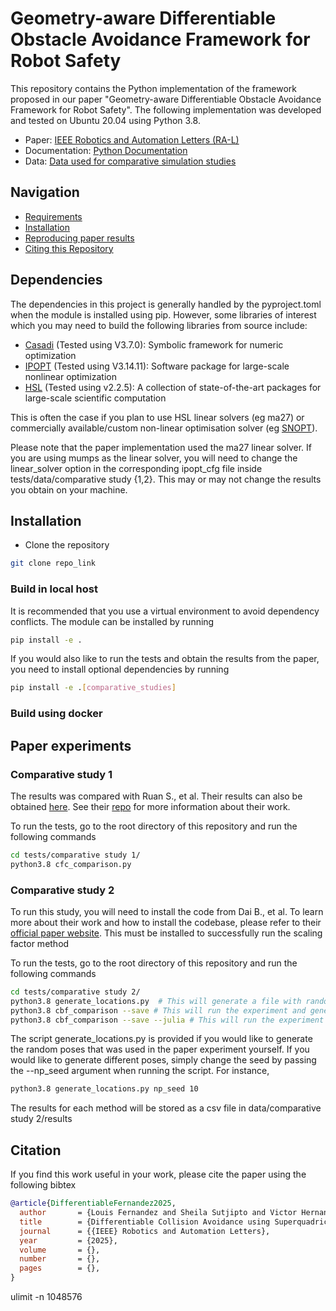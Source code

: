 # Geometry-aware Differentiable Obstacle Avoidance Framework for Robot Safety 
This repository contains the Python implementation of the framework proposed in our paper "Geometry-aware Differentiable Obstacle Avoidance Framework for Robot Safety". The following implementation was developed and tested on Ubuntu 20.04 using Python 3.8.

- Paper: [IEEE Robotics and Automation Letters (RA-L)](Link)
- Documentation: [Python Documentation](Link)
- Data: [Data used for comparative simulation studies](Link)

## Navigation
- [Requirements](Dependencies)
- [Installation](Installation)
- [Reproducing paper results](Paperexperiments)
- [Citing this Repository](Citation)

## Dependencies
The dependencies in this project is generally handled by the pyproject.toml when the module is installed using pip. However, some libraries of interest which you may need to build the following libraries from source include:
- [Casadi](https://github.com/casadi/casadi) (Tested using V3.7.0): Symbolic framework for numeric optimization
- [IPOPT](https://github.com/coin-or/Ipopt) (Tested using V3.14.11): Software package for large-scale nonlinear optimization
- [HSL](https://www.hsl.rl.ac.uk/) (Tested using v2.2.5): A collection of state-of-the-art packages for large-scale scientific computation

This is often the case if you plan to use HSL linear solvers (eg ma27) or commercially available/custom non-linear optimisation solver (eg [SNOPT](https://ccom.ucsd.edu/~optimizers/solvers/snopt/)).

Please note that the paper implementation used the ma27 linear solver. If you are using mumps as the linear solver, you will need to change the linear_solver option in the corresponding ipopt_cfg file inside tests/data/comparative study {1,2}. This may or may not change the results you obtain on your machine.

## Installation
- Clone the repository
```sh
git clone repo_link
```
### Build in local host
It is recommended that you use a virtual environment to avoid dependency conflicts. The module can be installed by running
```sh
pip install -e .
```
If you would also like to run the tests and obtain the results from the paper, you need to install optional dependencies by running
```sh
pip install -e .[comparative_studies]
```

### Build using docker

## Paper experiments
### Comparative study 1
The results was compared with Ruan S., et al. Their results can also be obtained [here](https://drive.google.com/drive/folders/17jSSC-EIhiSTqXSgfoEOs4R7mzKy1d1i?usp=sharing). See their [repo](https://github.com/ChirikjianLab/cfc-collision/tree/main) for more information about their work.

To run the tests, go to the root directory of this repository and run the following commands
```sh
cd tests/comparative study 1/
python3.8 cfc_comparison.py
```

### Comparative study 2
To run this study, you will need to install the code from Dai B., et al. To learn more about their work and how to install the codebase, please refer to their [official paper website](https://differentiableoptimizationcbf.readthedocs.io/en/latest/). This must be installed to successfully run the scaling factor method

To run the tests, go to the root directory of this repository and run the following commands
```sh
cd tests/comparative study 2/
python3.8 generate_locations.py  # This will generate a file with random positions and orientations
python3.8 cbf_comparison --save # This will run the experiment and generate results using the proposed method
python3.8 cbf_comparison --save --julia # This will run the experiment and generate results using the scaling factor method
```
The script generate_locations.py is provided if you would like to generate the random poses that was used in the paper experiment yourself. If you would like to generate different poses, simply change the seed by passing the --np_seed argument when running the script. For instance,
```sh
python3.8 generate_locations.py np_seed 10 
```
The results for each method will be stored as a csv file in data/comparative study 2/results

## Citation
If you find this work useful in your work, please cite the paper using the following bibtex

```bibtex
@article{DifferentiableFernandez2025,
  author       = {Louis Fernandez and Sheila Sutjipto and Victor Hernandez and Marc Carmichael},
  title        = {Differentiable Collision Avoidance using Superquadric Representation},
  journal      = {{IEEE} Robotics and Automation Letters},
  year         = {2025},
  volume       = {},
  number       = {},
  pages        = {},
}
```


ulimit -n 1048576